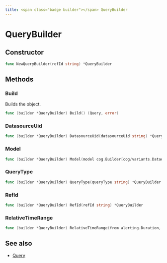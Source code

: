 ```yaml
---
title: <span class="badge builder"></span> QueryBuilder
---
```

# <span class="badge builder"></span> QueryBuilder

## Constructor

```go
func NewQueryBuilder(refId string) *QueryBuilder
```
## Methods

### <span class="badge object-method"></span> Build

Builds the object.

```go
func (builder *QueryBuilder) Build() (Query, error)
```

### <span class="badge object-method"></span> DatasourceUid

```go
func (builder *QueryBuilder) DatasourceUid(datasourceUid string) *QueryBuilder
```

### <span class="badge object-method"></span> Model

```go
func (builder *QueryBuilder) Model(model cog.Builder[cog/variants.Dataquery]) *QueryBuilder
```

### <span class="badge object-method"></span> QueryType

```go
func (builder *QueryBuilder) QueryType(queryType string) *QueryBuilder
```

### <span class="badge object-method"></span> RefId

```go
func (builder *QueryBuilder) RefId(refId string) *QueryBuilder
```

### <span class="badge object-method"></span> RelativeTimeRange

```go
func (builder *QueryBuilder) RelativeTimeRange(from alerting.Duration, to alerting.Duration) *QueryBuilder
```

## See also

 * <span class="badge object-type-struct"></span> [Query](./object-Query.md)
